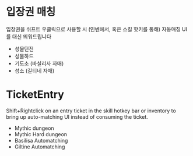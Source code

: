# 입장권 매칭
입장권을 쉬프트 우클릭으로 사용할 시 (인벤에서, 혹은 스킬 핫키를 통해) 자동매칭 UI를 대신 띄워드립니다

* 성물던전
* 성물하드
* 기도소 (바실리사 자매)
* 성소 (길티네 자매)

# TicketEntry
Shift+Rightclick on an entry ticket in the skill hotkey bar or inventory to bring up auto-matching UI instead of consuming the ticket.

* Mythic dungeon
* Mythic Hard dungeon
* Basilisa Automatching
* Giltine Automatching
